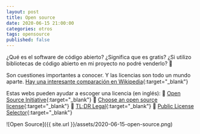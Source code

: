 ```yaml
---
layout: post
title: Open source
date: 2020-06-15 21:00:00
categories: otros
tags: opensource
published: false
---
```



¿Qué es el software de código abierto? ¿Significa que es gratis? ¿Si utilizo bibliotecas de código abierto en mi proyecto no podré venderlo? 🤔

Son cuestiones importantes a conocer. Y las licencias son todo un mundo aparte. [Hay una interesante comparación en Wikipedia](https://en.wikipedia.org/wiki/Comparison_of_free_and_open-source_software_licences){:target="_blank"}

Estas webs pueden ayudar a escoger una licencia (en inglés):
🔸 [Open Source Initiative](https://opensource.org/licenses/category){:target="_blank"}
🔸 [Choose an open source license](https://choosealicense.com){:target="_blank"}
🔸 [TL;DR Legal](https://tldrlegal.com){:target="_blank"}
🔸 [Public License Selector](https://ufal.github.io/public-license-selector){:target="_blank"}

![Open Source]({{ site.url }}/assets/2020-06-15-open-source.png)


